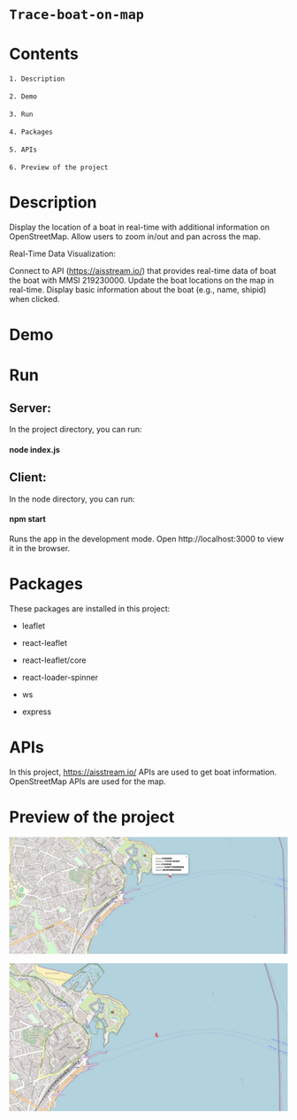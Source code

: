 # `Trace-boat-on-map`

# Contents

    1. Description

    2. Demo
    
    3. Run

    4. Packages
    
    5. APIs

    6. Preview of the project

       

# Description

Display the location of a boat in real-time with additional information on OpenStreetMap.
Allow users to zoom in/out and pan across the map.

Real-Time Data Visualization:

Connect to API (https://aisstream.io/) that provides real-time data of boat the boat with MMSI 219230000.
Update the boat locations on the map in real-time.
Display basic information about the boat (e.g., name, shipid) when clicked.

# Demo


# Run

## Server:
In the project directory, you can run:
#### node index.js

## Client:
In the node directory, you can run:
#### npm start

Runs the app in the development mode.
Open http://localhost:3000 to view it in the browser.

# Packages

These packages are installed in this project:

- leaflet

- react-leaflet

- react-leaflet/core

- react-loader-spinner

- ws

- express

# APIs

In this project, https://aisstream.io/ APIs are used to get boat information.
OpenStreetMap APIs are used for the map.


# Preview of the project

![Optional Text](1.jpeg)

![Optional Text](2.jpeg)

